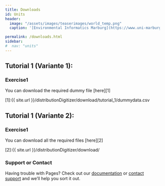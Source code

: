 ```yaml
---
title: Downloads
id: Units
header:
  image: "/assets/images/teaserimages/world_temp.png"
  caption: '[Environmental Informatics Marburg](https://www.uni-marburg.de/en/fb19/disciplines/physisch/environmentalinformatics)'

permalink: /downloads.html
sidebar:
#  nav: "units"
---
```


## Tutorial 1 (Variante 1):

### Exercise1
You can download the required dummy file [here][1]

[1]:{{ site.url }}/distributionDigitizer/download/tutorial_1/dummydata.csv

## Tutorial 1 (Variante 2):

### Exercise1
You can download all the required files [here][2]

[2]:{{ site.url }}/distributionDigitizer/download/

### Support or Contact

Having trouble with Pages? Check out our [documentation](https://docs.github.com/categories/github-pages-basics/) or [contact support](https://support.github.com/contact) and we’ll help you sort it out.
